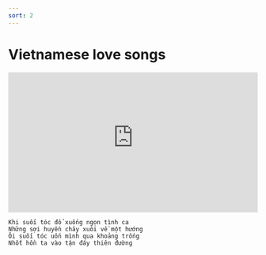 ```yaml
---
sort: 2
---
```


# Vietnamese love songs

<div style="position:relative;padding-bottom:56.25%;">
<iframe src="https://www.youtube-nocookie.com/embed/videoseries?list=PLQpdLg156HYKatKdwmjDEKjWdJBWrqz8M"
        style="width:100%;height:100%;position:absolute;left:0px;top:0px;" frameborder="0"
        allow="accelerometer; autoplay; clipboard-write; encrypted-media; gyroscope; picture-in-picture" allowfullscreen ></iframe> </div>  


```
Khi suối tóc đổ xuống ngọn tình ca
Những sợi huyền chảy xuôi về một hướng
Ôi suối tóc uốn mình qua khoảng trống
Nhốt hồn ta vào tận đáy thiên đường
```
